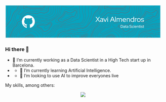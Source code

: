 

<!--
**AlmendrosCarmona/AlmendrosCarmona** is a ✨ _special_ ✨ repository because its `README.md` (this file) appears on your GitHub profile.

Here are some ideas to get you started:

- 🔭 I’m currently working on ...
- 🌱 I’m currently learning ...
- 👯 I’m looking to collaborate on ...
- 🤔 I’m looking for help with ...
- 💬 Ask me about ...
- 📫 How to reach me: ...
- 😄 Pronouns: ...
- ⚡ Fun fact: ...
-->

![plot](./header_github.png)

### Hi there 👋

- 🔭 I’m currently working as a Data Scientist in a High Tech start up in Barcelona. 
- - 🌱 I’m currently learning Artificial Intelligence.
- - 👯 I’m looking to use AI to improve everyones live


My skills, among others: 

<p align="center">
  <a href="https://skillicons.dev">
    <img src="https://skillicons.dev/icons?i=aws,azure,docker,gcp,grafana,latex,linux,matlab,mongodb,mysql,opencv,postgres,pytorch, sklearn, tensorflow, vscode, sqlite, qt" />
  </a>
</p>


